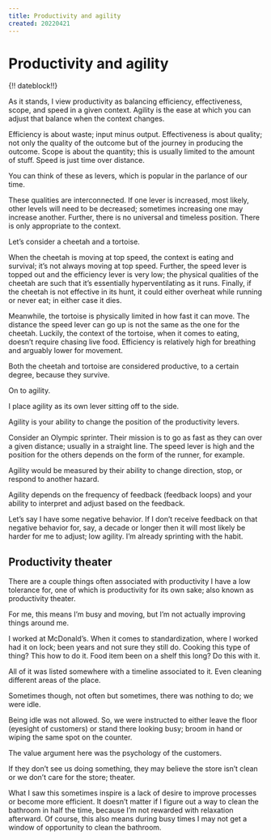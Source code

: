 ```yaml
---
title: Productivity and agility
created: 20220421
---
```


# Productivity and agility

{!! dateblock!!}

As it stands, I view productivity as balancing efficiency, effectiveness, scope, and speed in a given context. Agility is the ease at which you can adjust that balance when the context changes.

Efficiency is about waste; input minus output. Effectiveness is about quality; not only the quality of the outcome but of the journey in producing the outcome. Scope is about the quantity; this is usually limited to the amount of stuff. Speed is just time over distance.

You can think of these as levers, which is popular in the parlance of our time.

These qualities are interconnected. If one lever is increased, most likely, other levels will need to be decreased; sometimes increasing one may increase another. Further, there is no universal and timeless position. There is only appropriate to the context.

Let’s consider a cheetah and a tortoise.

When the cheetah is moving at top speed, the context is eating and survival; it’s not always moving at top speed. Further, the speed lever is topped out and the efficiency lever is very low; the physical qualities of the cheetah are such that it’s essentially hyperventilating as it runs. Finally, if the cheetah is not effective in its hunt, it could either overheat while running or never eat; in either case it dies.

Meanwhile, the tortoise is physically limited in how fast it can move. The distance the speed lever can go up is not the same as the one for the cheetah. Luckily, the context of the tortoise, when it comes to eating, doesn’t require chasing live food. Efficiency is relatively high for breathing and arguably lower for movement.

Both the cheetah and tortoise are considered productive, to a certain degree, because they survive.

On to agility.

I place agility as its own lever sitting off to the side.

Agility is your ability to change the position of the productivity levers.

Consider an Olympic sprinter. Their mission is to go as fast as they can over a given distance; usually in a straight line. The speed lever is high and the position for the others depends on the form of the runner, for example.

Agility would be measured by their ability to change direction, stop, or respond to another hazard.

Agility depends on the frequency of feedback (feedback loops) and your ability to interpret and adjust based on the feedback.

Let’s say I have some negative behavior. If I don’t receive feedback on that negative behavior for, say, a decade or longer then it will most likely be harder for me to adjust; low agility. I’m already sprinting with the habit.

## Productivity theater

There are a couple things often associated with productivity I have a low tolerance for, one of which is productivity for its own sake; also known as productivity theater.

For me, this means I’m busy and moving, but I’m not actually improving things around me.

I worked at McDonald’s. When it comes to standardization, where I worked had it on lock; been years and not sure they still do. Cooking this type of thing? This how to do it. Food item been on a shelf this long? Do this with it.

All of it was listed somewhere with a timeline associated to it. Even cleaning different areas of the place.

Sometimes though, not often but sometimes, there was nothing to do; we were idle.

Being idle was not allowed. So, we were instructed to either leave the floor (eyesight of customers) or stand there looking busy; broom in hand or wiping the same spot on the counter.

The value argument here was the psychology of the customers.

If they don’t see us doing something, they may believe the store isn’t clean or we don’t care for the store; theater.

What I saw this sometimes inspire is a lack of desire to improve processes or become more efficient. It doesn’t matter if I figure out a way to clean the bathroom in half the time, because I’m not rewarded with relaxation afterward. Of course, this also means during busy times I may not get a window of opportunity to clean the bathroom.
